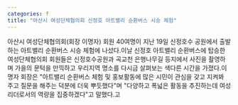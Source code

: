 ```yaml
---
categories: f
title: "아산시 여성단체협의회 신정호 아트밸리 순환버스 시승 체험"
---
```

아산시 여성단체협의회(회장 이명자) 회원 40여명이 지난 19일 신정호수 공원에서 출발하는 아트밸리 순환버스 시승 체험에 나섰다.이날 신정호 아트밸리 순환버스에 탑승한 여성단체협의회 회원들은 신정호수공원과 곡교천 은행나무길 등지에서 사진을 촬영하며 가을의 문턱을 만끽하고 우리지역 명소를 다시금 살펴보는 색다른 시간을 가졌다.이명자 회장은 "아트밸리 순환버스 체험 및 홍보활동에 많은 시민이 관심을 갖고 지켜봐 주고 질문을 해주는 덕분에 더욱 뿌듯했다"며 "다양하고 폭넓은 활동을 추진하는데 여성리더로서의 역량을 집중하겠다"고 말했다.고